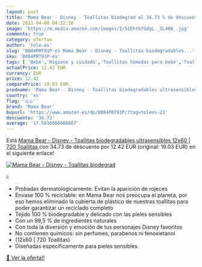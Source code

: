 ```yaml
---
layout: post
title: 'Mama Bear - Disney - Toallitas biodegrad al 34.73 % de descuento'
date: 2021-04-08 04:22:18
image: 'https://m.media-amazon.com/images/I/51EhthfGdgL._SL400_.jpg'
comments: true
category: ofertas
author: 'tole.es'
slug: 'B084PRT91P-es Mama Bear - Disney - Toallitas biodegradables...'
sku: 'B084PRT91P-es'
tags: [ 'Bebé','Higiene y cuidado','Toallitas húmedas para bebé','Toallitas y accesorios para bebé','bear','mama','mama bear', ]
actualPrice: 12.42 EUR
currency: EUR
price: 12.42
comparePrice: 19.03 EUR
prodname: 'Mama Bear - Disney - Toallitas biodegradables ultrasensibles  12x60 | 720 Toallitas '
country: 'es'
flag: '🇪🇸'
brand: 'Mama Bear'
buyurl: 'https://www.amazon.es/dp/B084PRT91P/?tag=tolees-21'
descuento: '34.73'
average: '17.5816666666667'
---
```


Está [Mama Bear - Disney - Toallitas biodegradables ultrasensibles  12x60 | 720 Toallitas ](https://www.amazon.es/dp/B084PRT91P/?tag=tolees-21) con 34.73 de descuento por 12.42 EUR (original: 19.03 EUR) en el siguiente enlace!

[![Mama Bear - Disney - Toallitas biodegrad](https://m.media-amazon.com/images/I/51EhthfGdgL._SL400_.jpg)](https://www.amazon.es/dp/B084PRT91P/?tag=tolees-21)

ℹ️:

- Probadas dermatológicamente. Evitan la aparición de rojeces
- Envase 100 % reciclable: en Mama Bear nos preocupa el planeta, por eso hemos eliminado la cubierta de plástico de nuestras toallitas para poder garantizar un reciclado completo
- Tejido 100 % biodegradable y delicado con las pieles sensibles
- Con un 99,5 % de ingredientes naturales
- Con toda la diversión y emoción de tus personajes Disney favoritos
- No contienen químicos: sin perfumes, parabenos ni fenoxietanol
- (12x60 | 720 Toallitas)
- Diseñadas específicamente para pieles sensibles

[🛒 Ver la oferta!!](https://www.amazon.es/dp/B084PRT91P/?tag=tolees-21)
